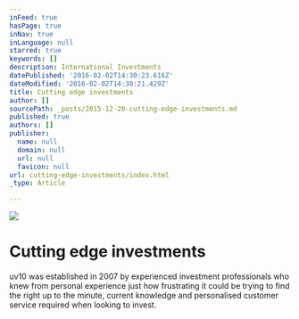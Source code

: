 ```yaml
---
inFeed: true
hasPage: true
inNav: true
inLanguage: null
starred: true
keywords: []
description: International Investments
datePublished: '2016-02-02T14:30:23.616Z'
dateModified: '2016-02-02T14:30:21.429Z'
title: Cutting edge investments
author: []
sourcePath: _posts/2015-12-20-cutting-edge-investments.md
published: true
authors: []
publisher:
  name: null
  domain: null
  url: null
  favicon: null
url: cutting-edge-investments/index.html
_type: Article

---
```

![](https://the-grid-user-content.s3-us-west-2.amazonaws.com/42aa6796-b072-4aea-b5fc-b63e66566c77.jpg)

# Cutting edge investments

uv10 was established in 2007 by experienced investment professionals who knew from personal experience just how frustrating it could be trying to find the right up to the minute, current knowledge and personalised customer service required when looking to invest.